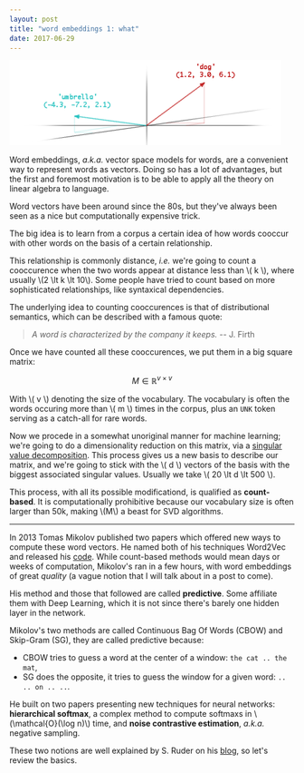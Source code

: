 ```yaml
---
layout: post
title: "word embeddings 1: what"
date: 2017-06-29
---
```


![embeddings](/files/embeddings.png)

Word embeddings, _a.k.a._ vector space models for words, are a convenient way to represent words as vectors. Doing so has a lot of advantages, but the first and foremost motivation is to be able to apply all the theory on linear algebra to language.

Word vectors have been around since the 80s, but they've always been seen as a nice but computationally expensive trick. 

The big idea is to learn from a corpus a certain idea of how words cooccur with other words on the basis of a certain relationship. 

This relationship is commonly distance, _i.e._ we're going to count a cooccurence when the two words appear at distance less than \\( k \\), where usually \\(2 \lt k \lt 10\\). Some people have tried to count based on more sophisticated relationships, like syntaxical dependencies.

The underlying idea to counting cooccurences is that of distributional semantics, which can be described with a famous quote:

> _A word is characterized by the company it keeps._ -- J. Firth

Once we have counted all these cooccurences, we put them in a big square matrix:

$$ M \in \mathbb{R}^{v\times v} $$

With \\( v \\) denoting the size of the vocabulary. The vocabulary is often the words occuring more than \\( m \\) times in the corpus, plus an `UNK` token serving as a catch-all for rare words.

Now we procede in a somewhat unoriginal manner for machine learning; we're going to do a dimensionality reduction on this matrix, via a [singular value decomposition](https://en.wikipedia.org/wiki/Singular_value_decomposition?oldformat=true). This process gives us a new basis to describe our matrix, and we're going to stick with the \\( d \\) vectors of the basis with the biggest associated singular values. Usually we take \\( 20 \lt d \lt 500 \\).

This process, with all its possible modificationd, is qualified as **count-based**. It is computationally prohibitive because our vocabulary size is often larger than 50k, making \\(M\\) a beast for SVD algorithms.

---

In 2013 Tomas Mikolov published two papers which offered new ways to compute these word vectors. He named both of his techniques Word2Vec and released his [code](https://github.com/tmikolov/word2vec). While count-based methods would mean days or weeks of computation, Mikolov's ran in a few hours, with word embeddings of great _quality_ (a vague notion that I will talk about in a post to come).

His method and those that followed are called **predictive**. Some affiliate them with Deep Learning, which it is not since there's barely one hidden layer in the network.

Mikolov's two methods are called Continuous Bag Of Words (CBOW) and Skip-Gram (SG), they are called predictive because:

* CBOW tries to guess a word at the center of a window: `the cat .. the mat`,
* SG does the opposite, it tries to guess the window for a given word: `.. .. on .. ..`.

He built on two papers presenting new techniques for neural networks: __hierarchical softmax__, a complex method to compute softmaxs in \\(\mathcal{O}(\log n)\\) time, and __noise contrastive estimation__, _a.k.a._ negative sampling.

These two notions are well explained by S. Ruder on his [blog](http://sebastianruder.com/word-embeddings-softmax/index.html), so let's review the basics.

